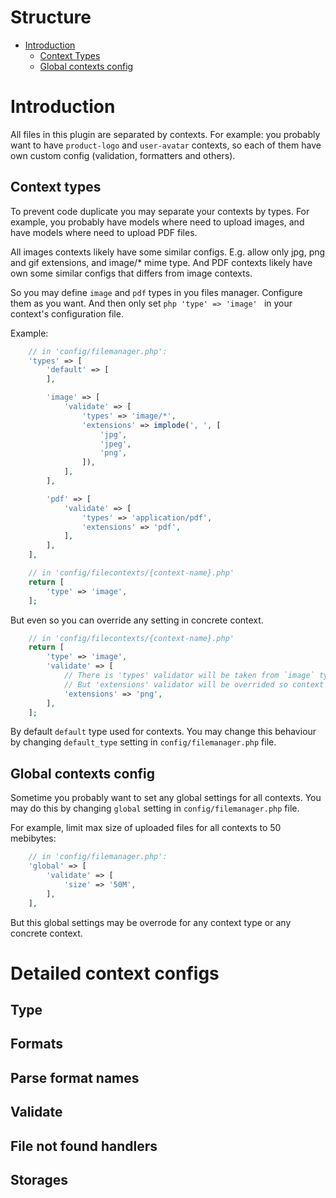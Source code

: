 Structure
=========

- [Introduction](#introduction)
    * [Context Types](#context-types)
    * [Global contexts config](#global-contexts-config)


Introduction
============

All files in this plugin are separated by contexts.
For example: you probably want to have `product-logo` and `user-avatar` contexts,
so each of them have own custom config (validation, formatters and others).

Context types
-------------

To prevent code duplicate you may separate your contexts by types.
For example, you probably have models where need to upload images,
and have models where need to upload PDF files.

All images contexts likely have some similar configs.
E.g. allow only jpg, png and gif extensions, and image/* mime type.
And PDF contexts likely have own some similar configs that differs from image contexts.

So you may define `image` and `pdf` types in you files manager.
Configure them as you want.
And then only set ```php 'type' => 'image' ``` in your context's configuration file.

Example:

```php
    // in 'config/filemanager.php':
    'types' => [
        'default' => [
        ],

        'image' => [
            'validate' => [
                'types' => 'image/*',
                'extensions' => implode(', ', [
                    'jpg',
                    'jpeg',
                    'png',
                ]),
            ],
        ],

        'pdf' => [
            'validate' => [
                'types' => 'application/pdf',
                'extensions' => 'pdf',
            ],
        ],
    ],

    // in 'config/filecontexts/{context-name}.php'
    return [
        'type' => 'image',
    ];
```

But even so you can override any setting in concrete context.

```php
    // in 'config/filecontexts/{context-name}.php'
    return [
        'type' => 'image',
        'validate' => [
            // There is 'types' validator will be taken from `image` type config
            // But 'extensions' validator will be overrided so context will allow only files with 'png' extension.
            'extensions' => 'png',
        ],
    ];
```

By default `default` type used for contexts.
You may change this behaviour by changing `default_type` setting in `config/filemanager.php` file.

Global contexts config
----------------------

Sometime you probably want to set any global settings for all contexts.
You may do this by changing `global` setting in `config/filemanager.php` file.

For example, limit max size of uploaded files for all contexts to 50 mebibytes:

```php
    // in 'config/filemanager.php':
    'global' => [
        'validate' => [
            'size' => '50M',
        ],
    ],
```

But this global settings may be overrode for any context type or any concrete context.

Detailed context configs
========================

Type
----


Formats
-------


Parse format names
------------------


Validate
--------


File not found handlers
-----------------------


Storages
--------


